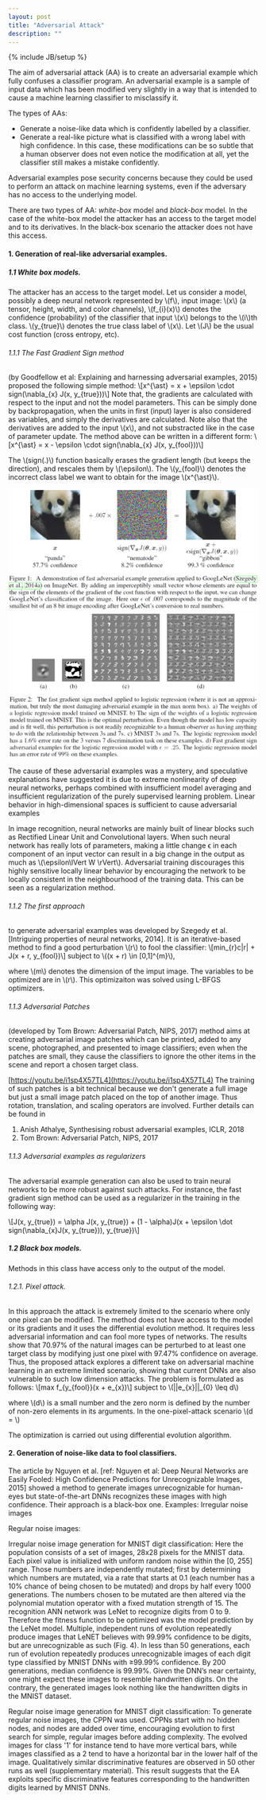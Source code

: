 ```yaml
---
layout: post
title: "Adversarial Attack"
description: ""
---
```

{% include JB/setup %}

The aim of adversarial attack (AA) is to create an adversarial example which fully confuses a classifier program.
An adversarial example is a sample of input data which has been modified very slightly in a way that is intended to cause a machine learning classifier to misclassify it.


The types of AAs:
* Generate a noise-like data which is confidently labelled by a classifier.
* Generate a real-like picture what is classified with a wrong label with high confidence. In this case, these modifications can be so subtle that a human observer does not even notice the modification at all, yet the classifier still makes a mistake confidently.

Adversarial examples pose security concerns because they could be used to perform an attack on machine learning systems, even if the adversary has no access to the underlying model.

There are two types of AA: *white-box* model and *black-box* model. 
In the case of the white-box model the attacker has an access to the target model and to its derivatives. In the black-box scenario the attacker does not have this access.

#### 1. Generation of real-like adversarial examples.

##### 1.1 White box models.

The attacker has an access to the target model.
Let us consider a model, possibly a deep neural network represented by \\(f\\), input image: \\(x\\) (a tensor, height, width, and color channels), \\(f_{i}(x)\\) denotes the confidence (probability) of the classifier that input \\(x\\) belongs to the \\(i\\)th class. \\(y_{true}\\) denotes the true class label of \\(x\\). Let \\(J\\) be the usual cost function (cross entropy, etc).

###### 1.1.1 The Fast Gradient Sign method

(by Goodfellow et al: Explaining and harnessing adversarial examples, 2015) proposed the following simple method:
\\[x^{\ast} = x + \epsilon \cdot sign(\nabla_{x} J(x, y_{true}))\\]
Note that, the gradients are calculated with respect to the input and not the model parameters. This can be simply done by backpropagation, when the units in  first (input) layer is also considered as variables, and simply the derivatives are calculated. Note also that the derivatives are added to the input \\(x\\), and not substracted like in the case of parameter update.
The method above can be written in a different form:
\\[x^{\ast} = x - \epsilon \cdot sign(\nabla_{x} J(x, y_{fool}))\\]

The \\(sign(.)\\) function basically erases the gradient length (but keeps the direction), and rescales them by \\(\epsilon\\). The \\(y_{fool}\\) denotes the incorrect class label we want to obtain for the image \\(x^{\ast}\\).

![adv_attack1.png](./images/adv_attack1.png)
![adv_attack2.png](./images/adv_attack2.png)

The cause of these adversarial examples was a mystery, and speculative explanations have suggested it is due to extreme nonlinearity of deep neural networks, perhaps combined with insufficient model averaging and insufficient regularization of the purely supervised learning problem. Linear behavior in high-dimensional spaces is sufficient to cause adversarial examples

In image recognition, neural networks are mainly built of linear blocks such as Rectified Linear Unit and Convolutional layers. When such neural network has really lots of parameters, making a little change ϵ in each component of an input vector can result in a big change in the output as much as \\(\epsilon\lVert W \rVert\\). Adversarial training discourages this highly sensitive locally linear behavior by encouraging the network to be locally consistent in the neighbourhood of the training data. This can be seen as a regularization method.

###### 1.1.2 The first approach

to generate adversarial examples was developed by Szegedy et al. [Intriguing properties of neural networks, 2014]. It is an iterative-based method to find a good perturbation \\(r\\) to fool the classifier:
\\[min_{r}c|r| + J(x + r, y_{fool})\\]
subject to \\((x + r) \in [0,1]^{m}\\),

where \\(m\\) denotes the dimension of the imput image. The variables to be optimized are in \\(r\\). This optimizaiton was solved using L-BFGS optimizers.

###### 1.1.3 Adversarial Patches

(developed by Tom Brown: Adversarial Patch, NIPS, 2017) method aims at creating adversarial image patches which can be printed, added to any scene, photographed, and presented to image classifiers; even when the patches are small, they cause the classifiers to ignore the other items in the scene and report a chosen target class.




[https://youtu.be/i1sp4X57TL4](https://youtu.be/i1sp4X57TL4)
The training of such patches is a bit technical because we don't generate a full image but just a small image patch placed on the top of another image. Thus rotation, translation, and scaling operators are involved. Further details can be found in 

1. Anish Athalye, Synthesising robust adversarial examples, ICLR, 2018
2. Tom Brown: Adversarial Patch, NIPS, 2017


###### 1.1.3 Adversarial examples as regularizers

The adversarial example generation can also be used to train neural networks to be more robust against such attacks. For instance, the fast gradient sign method can be used as a regularizer in the training in the following way:

\\[J(x, y_{true}) = \alpha J(x, y_{true}) + (1 - \alpha)J(x + \epsilon \dot sign(\nabla_{x}J(x, y_{true})), y_{true})\\]

##### 1.2 Black box models.

Methods in this class have access only to the output of the model.

###### 1.2.1. Pixel attack.

In this approach the attack is extremely limited to the scenario where only one pixel can be modified. The method does not have access to the model or its gradients and it uses the differential evolution method. It requires less adversarial information and can fool more types of networks. The results show that 70.97% of the natural images can be perturbed to at least one target class by modifying just one pixel with 97.47% confidence on average. Thus, the proposed attack explores a different take on adversarial machine learning in an extreme limited scenario, showing that current DNNs are also vulnerable to such low dimension attacks.
The problem is formulated as follows:
\\[max f_{y_{fool}}(x + e_{x})\\]
subject to \\(||e_{x}||_{0} \leq d\\)

where \\(d\\) is a small number and the zero norm is defined by the number of non-zero elements in its arguments. In the one-pixel-attack scenario \\(d = \\)

The optimization is carried out using differential evolution algorithm.


#### 2. Generation of noise-like data to fool classifiers.

The article by Nguyen et al. [ref: Nguyen et al: Deep Neural Networks are Easily Fooled: High Confidence Predictions for Unrecognizable Images, 2015] showed a method to generate images unrecognizable for human-eyes but state-of-the-art DNNs recognizes these images with high confidence. Their approach is a black-box one.
Examples:
Irregular noise images



Regular noise images:




Irregular noise image generation for MNIST digit classification:
Here the population consists of a set of images, 28x28 pixels for the MNIST data. Each pixel value is initialized with uniform random noise within the [0, 255] range. Those numbers are independently mutated; first by determining which numbers are mutated, via a rate that starts at 0.1 (each number has a 10% chance of being chosen to be mutated) and drops by half every 1000 generations. The numbers chosen to be mutated are then altered via the polynomial mutation operator with a fixed mutation strength of 15.
The recognition ANN network was LeNet to recognize digits from 0 to 9. Therefore the fitness function to be optimized was the model prediction by the LeNet model. 
Multiple, independent runs of evolution repeatedly produce images that LeNET believes with 99.99% confidence to be digits, but are unrecognizable as such (Fig. 4). In less than 50 generations, each run of evolution repeatedly produces unrecognizable images of each digit type classified by MNIST DNNs with ≥99.99% confidence. By 200 generations, median confidence is 99.99%. Given the DNN’s near certainty, one might expect these images to resemble handwritten digits. On the contrary, the generated images look nothing like the handwritten digits in the MNIST dataset.




Regular noise image generation for MNIST digit classification:
To generate regular noise images, the CPPN was used. CPPNs start with no hidden nodes, and nodes are added over time, encouraging evolution to first search for simple, regular images before adding complexity.
The evolved images for class '1' for instance tend to have more vertical bars, while images classified as a 2 tend to have a horizontal bar in the lower half of the image. Qualitatively similar discriminative features are observed in 50 other runs as well (supplementary material). This result suggests that the EA exploits specific discriminative features corresponding to the handwritten digits learned by MNIST DNNs.
